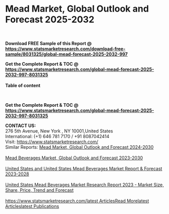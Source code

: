 <h1>Mead Market, Global Outlook and Forecast 2025-2032</h1><br/><p><strong>Download FREE Sample of this Report @ <a href="https://www.statsmarketresearch.com/download-free-sample/8031325/global-mead-forecast-2025-2032-997">https://www.statsmarketresearch.com/download-free-sample/8031325/global-mead-forecast-2025-2032-997</a></strong></p><div><b>Get the Complete Report & TOC @ <a href="https://www.statsmarketresearch.com/global-mead-forecast-2025-2032-997-8031325">https://www.statsmarketresearch.com/global-mead-forecast-2025-2032-997-8031325</a></b></div><br><b>Table of content</b><p><br><div><b>Get the Complete Report & TOC @ <a href="https://www.statsmarketresearch.com/global-mead-forecast-2025-2032-997-8031325">https://www.statsmarketresearch.com/global-mead-forecast-2025-2032-997-8031325</a></b></div></p> <b>CONTACT US:</b><br>276 5th Avenue, New York , NY 10001,United States<br>International: (+1) 646 781 7170 / +91 8087042414<br>Visit: <a href="https://www.statsmarketresearch.com/">https://www.statsmarketresearch.com/</a><br>Similar Reports: <a href="https://www.statsmarketresearch.com/global-mead-forecast-2025-2032-997-8031325">Mead Market, Global Outlook and Forecast 2024-2030</a><br/><br/><a href="https://www.statsmarketresearch.com/global-mead-forecast-2025-2032-997-8031325">Mead Beverages Market, Global Outlook and Forecast 2023-2030</a><br/><br/><a href="https://www.statsmarketresearch.com/global-mead-forecast-2025-2032-997-8031325">United States and United States Mead Beverages Market Report & Forecast 2023-2028</a><br/><br/><a href="https://www.statsmarketresearch.com/global-mead-forecast-2025-2032-997-8031325">United States Mead Beverages Market Research Report 2023 - Market Size, Share, Price, Trend and Forecast</a><br/><br/><a href="https://gyeongbokgung.com">https://www.statsmarketresearch.com/</a><a href="https://hallyeomaritime.com">latest Articles</a><a href="https://jingwansa.com">Read More</a><a href=https://nguoiviet.jp/">latest Articles</a><a href="https://www.intelmarketresearch.com/">latest Publications</a>